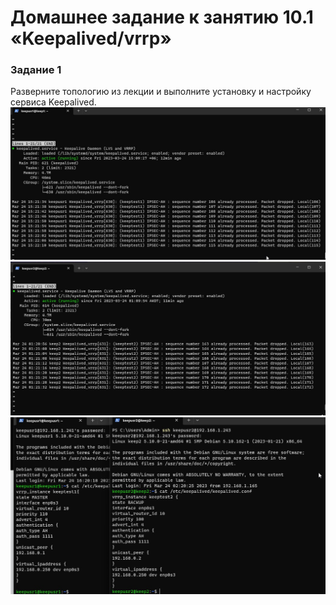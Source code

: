 # Домашнее задание к занятию 10.1 «Keepalived/vrrp»

### Задание 1

Разверните топологию из лекции и выполните установку и настройку сервиса Keepalived. 
![Скриншот hosts promet](https://github.com/AfterHero/srlb-homework9.4/blob/srlb-14/1%20vfibyf.jpg)
![Скриншот hosts promet](https://github.com/AfterHero/srlb-homework9.4/blob/srlb-14/2%20%D0%BC%D0%B0%D1%88%D0%B8%D0%BD%D0%B0.jpg)
![Скриншот hosts promet](https://github.com/AfterHero/srlb-homework9.4/blob/srlb-14/%D0%A1%D0%BA%D1%80%D0%B8%D0%BD%D1%88%D0%BE%D1%82%2024-03-2023%20173442.jpg)
